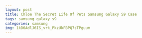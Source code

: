 ```yaml
---
layout: post
title: Chloe The Secret Life Of Pets Samsung Galaxy S9 Case
tags: samsung galaxy s9
categories: samsung
img: 1kD6AdlJ6IS_vrk_PkzUkFBPQ7sTPguum
---
```

